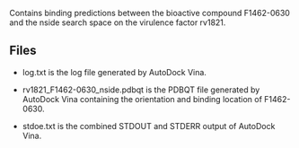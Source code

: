 Contains binding predictions between the bioactive compound F1462-0630 and the nside search space on the virulence factor rv1821.

## Files

- log.txt is the log file generated by AutoDock Vina.

- rv1821_F1462-0630_nside.pdbqt is the PDBQT file generated by AutoDock Vina containing the orientation and binding location of F1462-0630.

- stdoe.txt is the combined STDOUT and STDERR output of AutoDock Vina.

